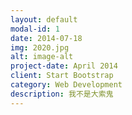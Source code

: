 ```yaml
---
layout: default
modal-id: 1
date: 2014-07-18
img: 2020.jpg
alt: image-alt
project-date: April 2014
client: Start Bootstrap
category: Web Development
description: 我不是大索鬼
---
```


